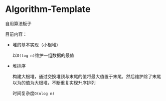 # Algorithm-Template

自用算法板子

目前内容：

- 堆的基本实现（小根堆）

  以`O(log n)`维护一组数据的最值

- 堆排序

  构建大根堆，通过交换堆顶与末尾的值将最大值置于末尾，然后维护除了末尾以为的值为大根堆，不断重复实现升序排列
  
  时间复杂度`O(nlog n)`
